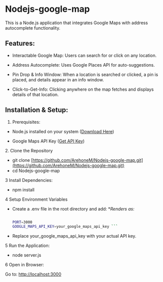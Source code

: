 # Nodejs-google-map

This is a Node.js application that integrates Google Maps with address autocomplete functionality.

## Features:

- Interactable Google Map: Users can search for or click on any location.

- Address Autocomplete: Uses Google Places API for auto-suggestions.

- Pin Drop & Info Window: When a location is searched or clicked, a pin is placed, and details appear in an info window.

- Click-to-Get-Info: Clicking anywhere on the map fetches and displays details of that location.

## Installation & Setup:

1. Prerequisites:

  - Node.js installed on your system ([Download Here](https://nodejs.org/en))

  - Google Maps API Key ([Get API Key](https://console.cloud.google.com))

2️. Clone the Repository

   - git clone [https://github.com/ArehoneM/Nodejs-google-map.git](https://github.com/ArehoneM/Nodejs-google-map.git)
   - cd Nodejs-google-map

3️ Install Dependencies:

  - npm install

4️ Setup Environment Variables

  - Create a .env file in the root directory and add:
     **Renders as:*
    ```sh

    PORT=3000
    GOOGLE_MAPS_API_KEY=your_google_maps_api_key ```  

   - Replace your_google_maps_api_key with your actual API key.

5️ Run the Application:

 - node server.js

6️ Open in Browser:

Go to: [http://localhost:3000](http://localhost:3000)





